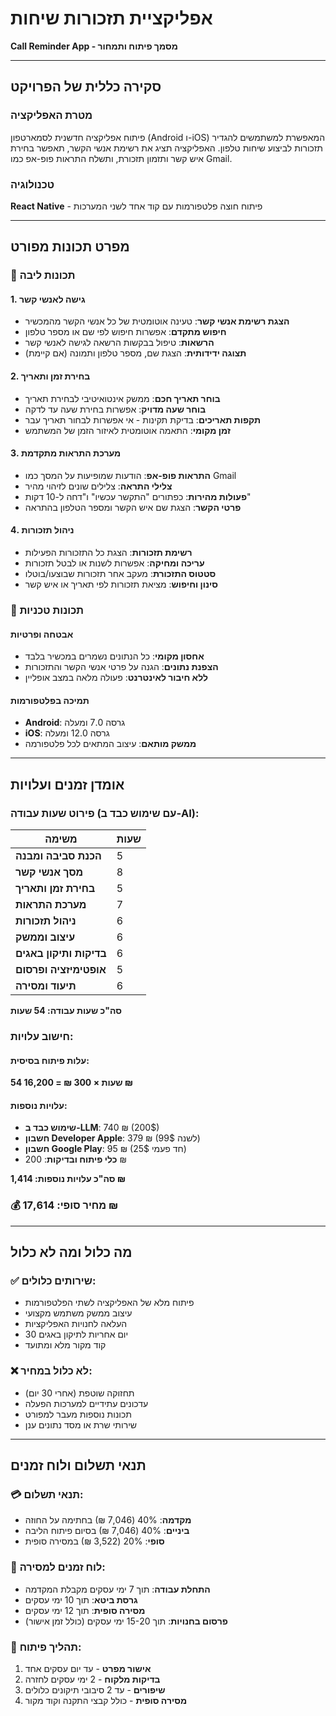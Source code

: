 # אפליקציית תזכורות שיחות
**Call Reminder App - מסמך פיתוח ותמחור**

---

## סקירה כללית של הפרויקט

### מטרת האפליקציה
פיתוח אפליקציה חדשנית לסמארטפון (Android ו-iOS) המאפשרת למשתמשים להגדיר תזכורות לביצוע שיחות טלפון. האפליקציה תציג את רשימת אנשי הקשר, תאפשר בחירת איש קשר ותזמון תזכורת, ותשלח התראות פופ-אפ כמו Gmail.

### טכנולוגיה
**React Native** - פיתוח חוצה פלטפורמות עם קוד אחד לשני המערכות

---

## מפרט תכונות מפורט

### 🎯 תכונות ליבה

#### 1. גישה לאנשי קשר
- **הצגת רשימת אנשי קשר**: טעינה אוטומטית של כל אנשי הקשר מהמכשיר
- **חיפוש מתקדם**: אפשרות חיפוש לפי שם או מספר טלפון
- **הרשאות**: טיפול בבקשות הרשאה לגישה לאנשי קשר
- **תצוגה ידידותית**: הצגת שם, מספר טלפון ותמונה (אם קיימת)

#### 2. בחירת זמן ותאריך
- **בוחר תאריך חכם**: ממשק אינטואיטיבי לבחירת תאריך
- **בוחר שעה מדויק**: אפשרות בחירת שעה עד לדקה
- **תקפות תאריכים**: בדיקת תקינות - אי אפשרות לבחור תאריך עבר
- **זמן מקומי**: התאמה אוטומטית לאיזור הזמן של המשתמש

#### 3. מערכת התראות מתקדמת
- **התראות פופ-אפ**: הודעות שמופיעות על המסך כמו Gmail
- **צלילי התראה**: צלילים שונים לזיהוי מהיר
- **פעולות מהירות**: כפתורים "התקשר עכשיו" ו"דחה ל-10 דקות"
- **פרטי הקשר**: הצגת שם איש הקשר ומספר הטלפון בהתראה

#### 4. ניהול תזכורות
- **רשימת תזכורות**: הצגת כל התזכורות הפעילות
- **עריכה ומחיקה**: אפשרות לשנות או לבטל תזכורות
- **סטטוס התזכורת**: מעקב אחר תזכורות שבוצעו/בוטלו
- **סינון וחיפוש**: מציאת תזכורות לפי תאריך או איש קשר

### 🔧 תכונות טכניות

#### אבטחה ופרטיות
- **אחסון מקומי**: כל הנתונים נשמרים במכשיר בלבד
- **הצפנת נתונים**: הגנה על פרטי אנשי הקשר והתזכורות
- **ללא חיבור לאינטרנט**: פעולה מלאה במצב אופליין

#### תמיכה בפלטפורמות
- **Android**: גרסה 7.0 ומעלה
- **iOS**: גרסה 12.0 ומעלה
- **ממשק מותאם**: עיצוב המתאים לכל פלטפורמה

---

## אומדן זמנים ועלויות

### פירוט שעות עבודה (עם שימוש כבד ב-AI):

| משימה | שעות |
|-------|-------|
| **הכנת סביבה ומבנה** | 5 |
| **מסך אנשי קשר** | 8 |
| **בחירת זמן ותאריך** | 5 |
| **מערכת התראות** | 7 |
| **ניהול תזכורות** | 6 |
| **עיצוב וממשק** | 6 |
| **בדיקות ותיקון באגים** | 6 |
| **אופטימיזציה ופרסום** | 5 |
| **תיעוד ומסירה** | 6 |

**סה"כ שעות עבודה: 54 שעות**

### חישוב עלויות:

#### עלות פיתוח בסיסית:
**54 שעות × 300 ₪ = 16,200 ₪**

#### עלויות נוספות:
- **שימוש כבד ב-LLM**: 740 ₪ (200$)
- **חשבון Developer Apple**: 379 ₪ (99$ לשנה)
- **חשבון Google Play**: 95 ₪ (25$ חד פעמי)
- **כלי פיתוח ובדיקות**: 200 ₪

**סה"כ עלויות נוספות: 1,414 ₪**

### **💰 מחיר סופי: 17,614 ₪**

---

## מה כלול ומה לא כלול

### ✅ שירותים כלולים:
- פיתוח מלא של האפליקציה לשתי הפלטפורמות
- עיצוב ממשק משתמש מקצועי
- העלאה לחנויות האפליקציות
- 30 יום אחריות לתיקון באגים
- קוד מקור מלא ומתועד

### ❌ לא כלול במחיר:
- תחזוקה שוטפת (אחרי 30 יום)
- עדכונים עתידיים למערכות הפעלה
- תכונות נוספות מעבר למפורט
- שירותי שרת או מסד נתונים ענן

---

## תנאי תשלום ולוח זמנים

### 💳 תנאי תשלום:
- **מקדמה**: 40% (7,046 ₪) בחתימה על החוזה
- **ביניים**: 40% (7,046 ₪) בסיום פיתוח הליבה
- **סופי**: 20% (3,522 ₪) במסירה סופית

### 📅 לוח זמנים למסירה:
- **התחלת עבודה**: תוך 7 ימי עסקים מקבלת המקדמה
- **גרסת ביטא**: תוך 10 ימי עסקים
- **מסירה סופית**: תוך 12 ימי עסקים
- **פרסום בחנויות**: תוך 15-20 ימי עסקים (כולל זמן אישור)

### 🔄 תהליך פיתוח:
1. **אישור מפרט** - עד יום עסקים אחד
2. **בדיקות מלקוח** - 2 ימי עסקים לחזרה
3. **שיפורים** - עד 2 סיבובי תיקונים כלולים
4. **מסירה סופית** - כולל קבצי התקנה וקוד מקור
